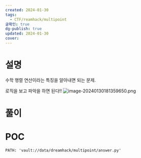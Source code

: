 ```yaml
---
created: 2024-01-30
tags:
  - CTF/reamhack/multipoint
글확인: true
dg-publish: true
updated: 2024-01-30
cover:
---
```

# 설명
수학 행렬 연산이라는 특징을 알아내면 되는 문제.

로직을 보고 파악을 하면 된다!!
![image-20240130181359650.png](/img/user/kr/CTF/dreamhack/assets/multipoint/image-20240130181359650.png)

# 풀이

# POC

```embed-python
PATH: 'vault://data/dreamhack/multipoint/answer.py'

```